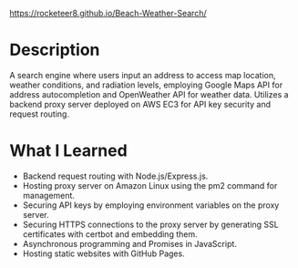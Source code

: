 https://rocketeer8.github.io/Beach-Weather-Search/

# Description

A search engine where users input an address to access map location, weather conditions, and radiation levels, employing Google Maps API for address autocompletion and OpenWeather API for weather data. Utilizes a backend proxy server deployed on AWS EC3 for API key security and request routing.

# What I Learned
- Backend request routing with Node.js/Express.js.
- Hosting proxy server on Amazon Linux using the pm2 command for management.
- Securing API keys by employing environment variables on the proxy server.
- Securing HTTPS connections to the proxy server by generating SSL certificates with certbot and embedding them.
- Asynchronous programming and Promises in JavaScript.
- Hosting static websites with GitHub Pages.
